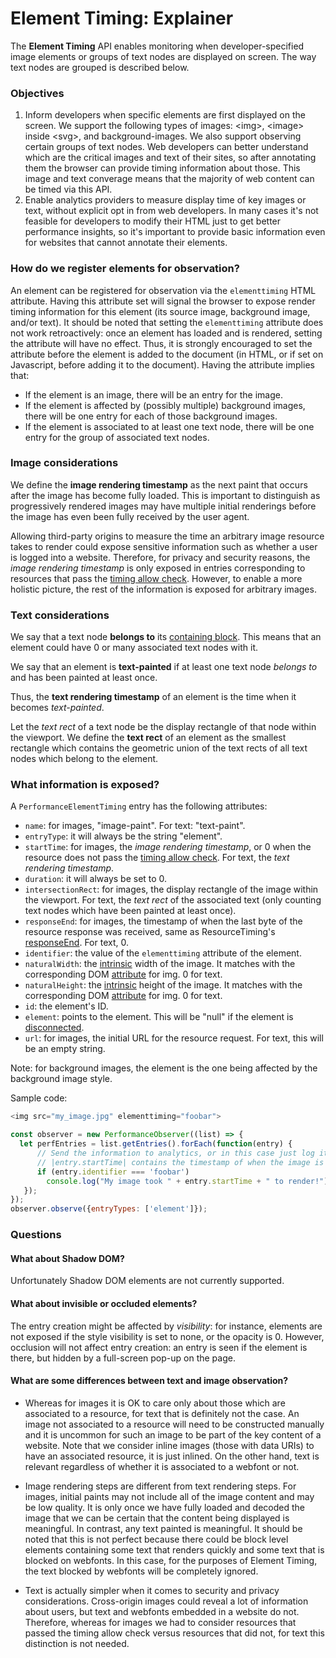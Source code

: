 # Element Timing: Explainer

The **Element Timing** API enables monitoring when developer-specified image elements or groups of text nodes are displayed on screen. The way text nodes are grouped is described below.


### Objectives

1.  Inform developers when specific elements are first displayed on the screen. We support the following types of images: \<img\>, \<image\> inside \<svg\>, and background-images. We also support observing certain groups of text nodes. Web developers can better understand which are the critical images and text of their sites, so after annotating them the browser can provide timing information about those. This image and text converage means that the majority of web content can be timed via this API.
1.  Enable analytics providers to measure display time of key images or text, without explicit opt in from web developers. In many cases it's not feasible for developers to modify their HTML just to get better performance insights, so it's important to provide basic information even for websites that cannot annotate their elements.


### How do we register elements for observation?

An element can be registered for observation via the `elementtiming` HTML attribute. Having this attribute set will signal the browser to expose render timing information for this element (its source image, background image, and/or text). It should be noted that setting the `elementtiming` attribute does not work retroactively: once an element has loaded and is rendered, setting the attribute will have no effect. Thus, it is strongly encouraged to set the attribute before the element is added to the document (in HTML, or if set on Javascript, before adding it to the document). Having the attribute implies that:

* If the element is an image, there will be an entry for the image.
* If the element is affected by (possibly multiple) background images, there will be one entry for each of those background images.
* If the element is associated to at least one text node, there will be one entry for the group of associated text nodes.

### Image considerations

We define the **image rendering timestamp** as the next paint that occurs after the image has become fully loaded. This is important to distinguish as progressively rendered images may have multiple initial renderings before the image has even been fully received by the user agent.

Allowing third-party origins to measure the time an arbitrary image resource takes to render could expose sensitive information such as whether a user is logged into a website. Therefore, for privacy and security reasons, the <em>image rendering timestamp</em> is only exposed in entries corresponding to resources that pass the [timing allow check](https://w3c.github.io/resource-timing/#dfn-timing-allow-check). However, to enable a more holistic picture, the rest of the information is exposed for arbitrary images.

### Text considerations

We say that a text node **belongs to** its [containing block](https://www.w3.org/TR/CSS2/visudet.html#containing-block-details). This means that an element could have 0 or many associated text nodes with it.

We say that an element is **text-painted** if at least one text node <em>belongs to</em> and has been painted at least once.

Thus, the **text rendering timestamp** of an element is the time when it becomes <em>text-painted</em>.

Let the *text rect* of a text node be the display rectangle of that node within the viewport. We define the **text rect** of an element as the smallest rectangle which contains the geometric union of the text rects of all text nodes which belong to the element.

### What information is exposed?

A `PerformanceElementTiming` entry has the following attributes:
* `name`: for images, "image-paint". For text: "text-paint".
* `entryType`: it will always be the string "element".
* `startTime`: for images, the <em>image rendering timestamp</em>, or 0 when the resource does not pass the [timing allow check](https://w3c.github.io/resource-timing/#dfn-timing-allow-check). For text, the <em>text rendering timestamp</em>.
* `duration`: it will always be set to 0.
* `intersectionRect`: for images, the display rectangle of the image within the viewport. For text, the <em>text rect</em> of the associated text (only counting text nodes which have been painted at least once).
* `responseEnd`: for images, the timestamp of when the last byte of the resource response was received, same as ResourceTiming's [responseEnd](https://w3c.github.io/resource-timing/#dom-performanceresourcetiming-responseend). For text, 0.
* `identifier`: the value of the `elementtiming` attribute of the element.
* `naturalWidth`: the [intrinsic](https://drafts.csswg.org/css2/conform.html#intrinsic) width of the image. It matches with the corresponding DOM [attribute](https://html.spec.whatwg.org/multipage/embedded-content.html#dom-img-naturalwidth) for img. 0 for text.
* `naturalHeight`: the [intrinsic](https://drafts.csswg.org/css2/conform.html#intrinsic) height of the image. It matches with the corresponding DOM [attribute](https://html.spec.whatwg.org/multipage/embedded-content.html#dom-img-naturalheight) for img. 0 for text.
* `id`: the element's ID.
* `element`: points to the element. This will be "null" if the element is [disconnected](https://dom.spec.whatwg.org/#connected).
* `url`: for images, the initial URL for the resource request. For text, this will be an empty string.

Note: for background images, the element is the one being affected by the background image style.

Sample code:

```javascript
<img src="my_image.jpg" elementtiming="foobar">

const observer = new PerformanceObserver((list) => {
  let perfEntries = list.getEntries().forEach(function(entry) {
      // Send the information to analytics, or in this case just log it to console.
      // |entry.startTime| contains the timestamp of when the image is displayed.
      if (entry.identifier === 'foobar')
        console.log("My image took " + entry.startTime + " to render!");
   });
});
observer.observe({entryTypes: ['element']});
```

### Questions

#### What about Shadow DOM?

Unfortunately Shadow DOM elements are not currently supported. 

#### What about invisible or occluded elements?

The entry creation might be affected by _visibility_: for instance, elements are not exposed if the style visibility is set to none, or the opacity is 0. However, occlusion will not affect entry creation: an entry is seen if the element is there, but hidden by a full-screen pop-up on the page.

#### What are some differences between text and image observation?

* Whereas for images it is OK to care only about those which are associated to a resource, for text that is definitely not the case. An image not associated to a resource will need to be constructed manually and it is uncommon for such an image to be part of the key content of a website. Note that we consider inline images (those with data URIs) to have an associated resource, it is just inlined. On the other hand, text is relevant regardless of whether it is associated to a webfont or not.

* Image rendering steps are different from text rendering steps. For images, initial paints may not include all of the image content and may be low quality. It is only once we have fully loaded and decoded the image that we can be certain that the content being displayed is meaningful. In contrast, any text painted is meaningful. It should be noted that this is not perfect because there could be block level elements containing some text that renders quickly and some text that is blocked on webfonts. In this case, for the purposes of Element Timing, the text blocked by webfonts will be completely ignored.

* Text is actually simpler when it comes to security and privacy considerations. Cross-origin images could reveal a lot of information about users, but text and webfonts embedded in a website do not. Therefore, whereas for images we had to consider resources that passed the timing allow check versus resources that did not, for text this distinction is not needed.

